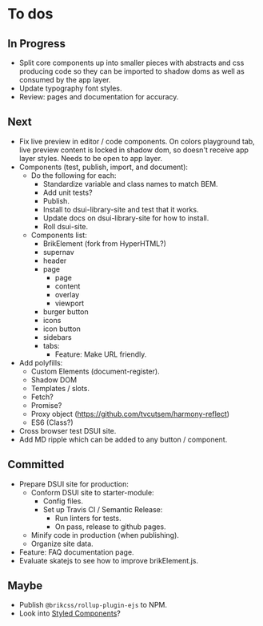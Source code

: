 # To dos

## In Progress

- Split core components up into smaller pieces with abstracts and css producing code so they can be imported to shadow doms as well as consumed by the app layer.
- Update typography font styles.
- Review: pages and documentation for accuracy.

## Next

- Fix live preview in editor / code components. On colors playground tab, live preview content is locked in shadow dom, so doesn't receive app layer styles. Needs to be open to app layer.
- Components (test, publish, import, and document):
	- Do the following for each:
		- Standardize variable and class names to match BEM.
		- Add unit tests?
		- Publish.
		- Install to dsui-library-site and test that it works.
		- Update docs on dsui-library-site for how to install.
		- Roll dsui-site.
	- Components list:
		- BrikElement (fork from HyperHTML?)
		- supernav
		- header
		- page
			- page
			- content
			- overlay
			- viewport
		- burger button
		- icons
		- icon button
		- sidebars
		- tabs:
			- Feature: Make URL friendly.
- Add polyfills:
	- Custom Elements (document-register).
	- Shadow DOM
	- Templates / slots.
	- Fetch?
	- Promise?
	- Proxy object (https://github.com/tvcutsem/harmony-reflect)
	- ES6 (Class?)
- Cross browser test DSUI site.
- Add MD ripple which can be added to any button / component.

## Committed

- Prepare DSUI site for production:
	- Conform DSUI site to starter-module:
		- Config files.
		- Set up Travis CI / Semantic Release:
			- Run linters for tests.
			- On pass, release to github pages.
	- Minify code in production (when publishing).
	- Organize site data.
- Feature: FAQ documentation page.
- Evaluate skatejs to see how to improve brikElement.js.

## Maybe

- Publish `@brikcss/rollup-plugin-ejs` to NPM.
- Look into [Styled Components](https://www.styled-components.com/)?
